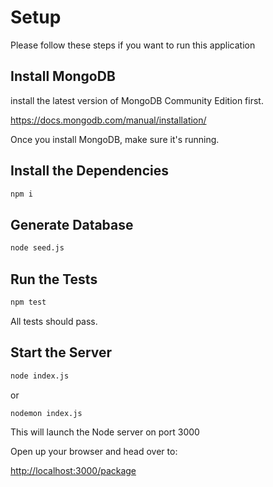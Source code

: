 # Setup
Please follow these steps if you want to run this application

## Install MongoDB

install the latest version of MongoDB Community Edition first.

https://docs.mongodb.com/manual/installation/

Once you install MongoDB, make sure it's running.

## Install the Dependencies

```bash
npm i
```

## Generate Database

```bash
node seed.js
```

## Run the Tests

```bash
npm test
```

All tests should pass.

## Start the Server

```bash
node index.js
```
or
```bash
nodemon index.js
```

This will launch the Node server on port 3000

Open up your browser and head over to:

[http://localhost:3000/package](http://localhost:3000/package)


